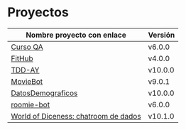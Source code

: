 # Proyectos

| Nombre proyecto con enlace                                                         | Versión |
|------------------------------------------------------------------------------------|---------|
| [Curso QA](https://github.com/testing-kakapos/curso-QA)                            | v6.0.0  |
| [FitHub](https://github.com/fitplusplus/fithub)                                    | v4.0.0  |
| [TDD-AY](https://github.com/TDD-AY/TDD-Project)                                    | v10.0.0 |
| [MovieBot](https://github.com/tdd-IgnasiYManu/MovieBot)                            | v9.0.1  |
| [DatosDemograficos](https://github.com/tdd-organization-afp/DatosDemograficos)     | v10.0.0 |
| [roomie-bot](https://github.com/dipzza/roomie-bot)                                 | v6.0.0  |
| [World of Diceness: chatroom de dados](https://github.com/muetsii/wod)             | v10.1.0 |
